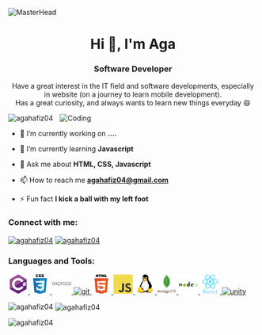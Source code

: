 ![MasterHead](https://github.com/agahafiz04/agahafiz04/assets/139210360/a9cf5d51-a18f-409e-8ab6-d79b13bc45d6)
<h1 align="center">Hi 👋, I'm Aga</h1>
<h3 align="center">Software Developer</h3>
<p align="center">Have a great interest in the IT field and software developments, especially in website (on a journey to learn mobile development). <br/> Has a great curiosity, and always wants to learn new things everyday 😄</p>
<img align="right" alt="Coding" width="400" src="https://github.com/agahafiz04/agahafiz04/assets/139210360/f1165a7f-963d-4947-bf8e-af327e581f92">

<p align="left"> <img src="https://komarev.com/ghpvc/?username=agahafiz04&label=Profile%20views&color=0e75b6&style=flat" alt="agahafiz04" /> </p>

- 🔭 I’m currently working on **....**

- 🌱 I’m currently learning **Javascript**

- 💬 Ask me about **HTML, CSS, Javascript**

- 📫 How to reach me **agahafiz04@gmail.com**

- ⚡ Fun fact **I kick a ball with my left foot**

<h3 align="left">Connect with me:</h3>
<p align="left">
<a href="https://linkedin.com/in/agahafiz04" target="blank"><img align="center" src="https://raw.githubusercontent.com/rahuldkjain/github-profile-readme-generator/master/src/images/icons/Social/linked-in-alt.svg" alt="agahafiz04" height="30" width="40" /></a>
<a href="https://discord.gg/agahafiz04" target="blank"><img align="center" src="https://raw.githubusercontent.com/rahuldkjain/github-profile-readme-generator/master/src/images/icons/Social/discord.svg" alt="agahafiz04" height="30" width="40" /></a>
</p>

<h3 align="left">Languages and Tools:</h3>
<p align="left"> <a href="https://www.w3schools.com/cs/" target="_blank" rel="noreferrer"> <img src="https://raw.githubusercontent.com/devicons/devicon/master/icons/csharp/csharp-original.svg" alt="csharp" width="40" height="40"/> </a> <a href="https://www.w3schools.com/css/" target="_blank" rel="noreferrer"> <img src="https://raw.githubusercontent.com/devicons/devicon/master/icons/css3/css3-original-wordmark.svg" alt="css3" width="40" height="40"/> </a> <a href="https://expressjs.com" target="_blank" rel="noreferrer"> <img src="https://raw.githubusercontent.com/devicons/devicon/master/icons/express/express-original-wordmark.svg" alt="express" width="40" height="40"/> </a> <a href="https://git-scm.com/" target="_blank" rel="noreferrer"> <img src="https://www.vectorlogo.zone/logos/git-scm/git-scm-icon.svg" alt="git" width="40" height="40"/> </a> <a href="https://www.w3.org/html/" target="_blank" rel="noreferrer"> <img src="https://raw.githubusercontent.com/devicons/devicon/master/icons/html5/html5-original-wordmark.svg" alt="html5" width="40" height="40"/> </a> <a href="https://developer.mozilla.org/en-US/docs/Web/JavaScript" target="_blank" rel="noreferrer"> <img src="https://raw.githubusercontent.com/devicons/devicon/master/icons/javascript/javascript-original.svg" alt="javascript" width="40" height="40"/> </a> <a href="https://www.linux.org/" target="_blank" rel="noreferrer"> <img src="https://raw.githubusercontent.com/devicons/devicon/master/icons/linux/linux-original.svg" alt="linux" width="40" height="40"/> </a> <a href="https://www.mongodb.com/" target="_blank" rel="noreferrer"> <img src="https://raw.githubusercontent.com/devicons/devicon/master/icons/mongodb/mongodb-original-wordmark.svg" alt="mongodb" width="40" height="40"/> </a> <a href="https://nodejs.org" target="_blank" rel="noreferrer"> <img src="https://raw.githubusercontent.com/devicons/devicon/master/icons/nodejs/nodejs-original-wordmark.svg" alt="nodejs" width="40" height="40"/> </a> <a href="https://reactjs.org/" target="_blank" rel="noreferrer"> <img src="https://raw.githubusercontent.com/devicons/devicon/master/icons/react/react-original-wordmark.svg" alt="react" width="40" height="40"/> </a> <a href="https://unity.com/" target="_blank" rel="noreferrer"> <img src="https://www.vectorlogo.zone/logos/unity3d/unity3d-icon.svg" alt="unity" width="40" height="40"/> </a> </p>

<p><img align="left" src="https://github.com/agahafiz04/agahafiz04/assets/139210360/5a6ad207-b824-41e3-a25d-93fcf078649a" alt="agahafiz04" /></p>

<p>&nbsp;<img align="center" src="https://github-readme-stats.vercel.app/api?username=agahafiz04&show_icons=true&count_private=true&hide_border=true" alt="agahafiz04" /></p>

<p><img align="left" src="https://github-readme-streak-stats.herokuapp.com/?user=agahafiz04&" alt="agahafiz04" /></p>

